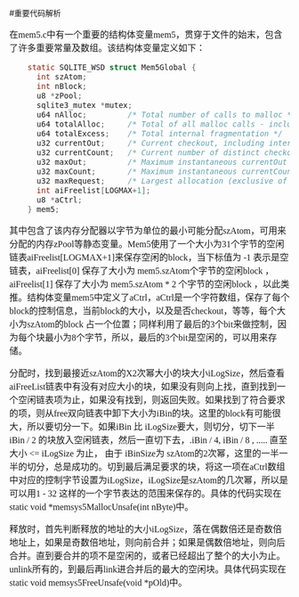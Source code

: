 #重要代码解析
<font face="微软雅黑" size="3px">

在mem5.c中有一个重要的结构体变量mem5，贯穿于文件的始末，包含了许多重要常量及数组。该结构体变量定义如下：
```c
	static SQLITE_WSD struct Mem5Global {
	  int szAtom;
	  int nBlock;
	  u8 *zPool;
	  sqlite3_mutex *mutex;
	  u64 nAlloc;         /* Total number of calls to malloc */
	  u64 totalAlloc;     /* Total of all malloc calls - includes internal frag */
	  u64 totalExcess;    /* Total internal fragmentation */
	  u32 currentOut;     /* Current checkout, including internal fragmentation */
	  u32 currentCount;   /* Current number of distinct checkouts */
	  u32 maxOut;         /* Maximum instantaneous currentOut */
	  u32 maxCount;       /* Maximum instantaneous currentCount */
	  u32 maxRequest;     /* Largest allocation (exclusive of internal frag) */
	  int aiFreelist[LOGMAX+1];
	  u8 *aCtrl;
	} mem5;
```

其中包含了该内存分配器以字节为单位的最小可能分配szAtom，可用来分配的内存zPool等静态变量。Mem5使用了一个大小为31个字节的空闲链表aiFreelist[LOGMAX+1]来保存空闲的block，当下标值为 -1 表示是空链表，aiFreelist[0] 保存了大小为 mem5.szAtom个字节的空闲block ，aiFreelist[1] 保存了大小为 mem5.szAtom * 2 个字节的空闲block  ，以此类推。结构体变量mem5中定义了aCtrl，aCtrl是一个字符数组，保存了每个block的控制信息，当前block的大小，以及是否checkout，等等，每个大小为szAtom的block 占一个位置；同样利用了最后的3个bit来做控制，因为每个块最小为8个字节，所以，最后的3个bit是空闲的，可以用来存储。

分配时，找到最接近szAtom的X2次幂大小的块大小iLogSize，然后查看aiFreeList链表中有没有对应大小的块，如果没有则向上找，直到找到一个空闲链表项为止，如果没有找到，则返回失败。如果找到了符合要求的项，则从free双向链表中卸下大小为iBin的块。这里的block有可能很大，所以要切分一下。如果iBin 比 iLogSize要大，则切分，切下一半 iBin / 2 的块放入空闲链表，然后一直切下去，.iBin / 4, iBin / 8 , ..... 直至大小 <= iLogSize 为止， 由于 iBinSize为 szAtom的2次幂，这里的一半一半的切分，总是成功的。切到最后满足要求的块，将这一项在aCtrl数组中对应的控制字节设置为iLogSize，iLogSize是szAtom的几次幂，所以是可以用1 - 32  这样的一个字节表达的范围来保存的。具体的代码实现在static void *memsys5MallocUnsafe(int nByte)中。

释放时，首先判断释放的地址的大小iLogSize，落在偶数倍还是奇数倍地址上，如果是奇数倍地址，则向前合并；如果是偶数倍地址，则向后合并。直到要合并的项不是空闲的，或者已经超出了整个的大小为止。unlink所有的，到最后再link进合并后的最大的空闲块。具体代码实现在static void memsys5FreeUnsafe(void *pOld)中。
